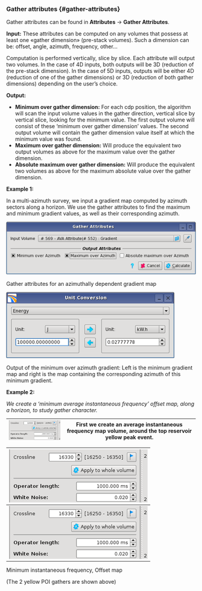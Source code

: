 ### Gather attributes {#gather-attributes}

Gather attributes can be found in **Attributes** → **Gather Attributes**.

**Input:** These attributes can be computed on any volumes that possess at least one «gather dimension» (pre-stack volumes). Such a dimension can be: offset, angle, azimuth, frequency, other...

Computation is performed vertically, slice by slice. Each attribute will output two volumes. In the case of 4D inputs, both outputs will be 3D (reduction of the pre-stack dimension). In the case of 5D inputs, outputs will be either 4D (reduction of one of the gather dimensions) or 3D (reduction of both gather dimensions) depending on the user’s choice.

**Output:**

*   **Minimum over gather dimension:** For each cdp position, the algorithm will scan the input volume values in the gather direction, vertical slice by vertical slice, looking for the minimum value. The first output volume will consist of these ‘minimum over gather dimension’ values. The second output volume will contain the gather dimension value itself at which the minimum value was found.
*   **Maximum over gather dimension:** Will produce the equivalent two output volumes as above for the maximum value over the gather dimension.
*   **Absolute maximum over gather dimension:** Will produce the equivalent two volumes as above for the maximum absolute value over the gather dimension.

**Example 1:**

In a multi-azimuth survey, we input a gradient map computed by azimuth sectors along a horizon. We use the gather attributes to find the maximum and minimum gradient values, as well as their corresponding azimuth.

![](/assets/cusersvalentindocumentsworksh.png)

Gather attributes for an azimuthally dependent gradient map

![](/assets/cusersvalentinappdatalocaltem.png)

Output of the minimum over azimuth gradient: Left is the minimum gradient map and right is the map containing the corresponding azimuth of this minimum gradient.

**Example 2:**

_We create a ‘minimum average instantaneous frequency’ offset map, along a horizon, to study gather character._

| ![](/assets/cusersjohannappdatalocalmicro.png) | First we create an average instantaneous frequency map volume, around the top reservoir yellow peak event. |
| --- | --- |

| ![](/assets/cusersjohannappdatalocalmicro.png) |
| --- |
| ![](/assets/cusersjohannappdatalocalmicro.png) |

Minimum instantaneous frequency, Offset map

(The 2 yellow POI gathers are shown above)